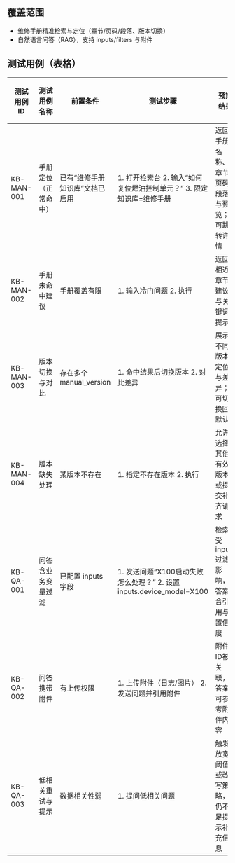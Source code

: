 ## 覆盖范围
- 维修手册精准检索与定位（章节/页码/段落、版本切换）
- 自然语言问答（RAG），支持 inputs/filters 与附件

## 测试用例（表格）

| 测试用例ID | 测试用例名称 | 前置条件 | 测试步骤 | 预期结果 | 实际结果 | 测试状态 |
|---|---|---|---|---|---|---|
| KB-MAN-001 | 手册定位（正常命中） | 已有“维修手册知识库”文档已启用 | 1. 打开检索台 2. 输入“如何复位燃油控制单元？” 3. 限定知识库=维修手册 | 返回手册名称、章节/页码/段落与预览；可跳转详情 | | |
| KB-MAN-002 | 手册未命中建议 | 手册覆盖有限 | 1. 输入冷门问题 2. 执行 | 返回相近章节建议与关键词提示 | | |
| KB-MAN-003 | 版本切换与对比 | 存在多个 manual_version | 1. 命中结果后切换版本 2. 对比差异 | 展示不同版本定位与差异；可切换回默认 | | |
| KB-MAN-004 | 版本缺失处理 | 某版本不存在 | 1. 指定不存在版本 2. 执行 | 允许选择其他有效版本或提交补齐请求 | | |
| KB-QA-001 | 问答含业务变量过滤 | 已配置 inputs 字段 | 1. 发送问题“X100启动失败怎么处理？” 2. 设置 inputs.device_model=X100 | 检索受 inputs 过滤影响，答案含引用与置信度 | | |
| KB-QA-002 | 问答携带附件 | 有上传权限 | 1. 上传附件（日志/图片） 2. 发送问题并引用附件 | 附件ID被关联，答案可参考附件内容 | | |
| KB-QA-003 | 低相关重试与提示 | 数据相关性弱 | 1. 提问低相关问题 | 触发放宽阈值或改写策略，仍不足提示补充信息 | | |

